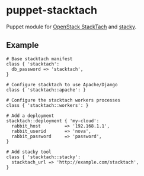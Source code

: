 puppet-stacktach
================
Puppet module for [OpenStack StackTach](https://github.com/rackspace/stacktach) and [stacky](https://github.com/rackspace/stacky).

Example
-------

```puppet
# Base stacktach manifest
class { 'stacktach': 
  db_password => 'stacktach',
}

# Configure stacktach to use Apache/Django
class { 'stacktach::apache': }

# Configure the stacktach workers processes
class { 'stacktach::workers': }

# Add a deployment
stacktach::deployment { 'my-cloud':
  rabbit_host         => '192.168.1.1',
  rabbit_userid       => 'nova',
  rabbit_password     => 'password',
}

# Add stacky tool
class { 'stacktach::stacky': 
  stacktach_url => 'http://example.com/stacktach',
}
```

